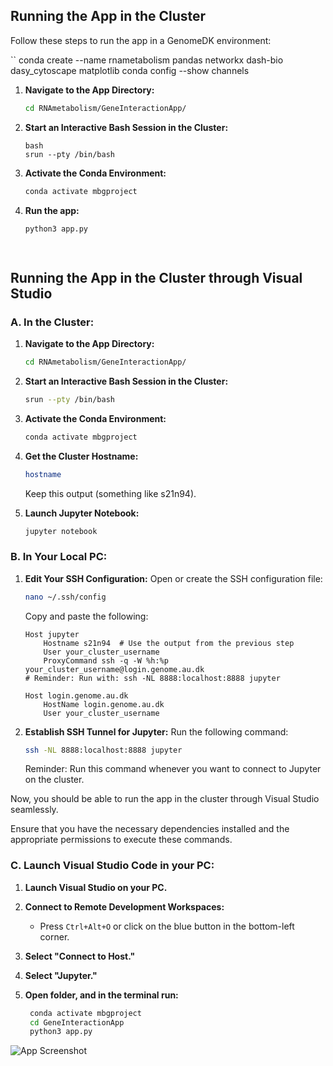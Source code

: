 
## Running the App in the Cluster

Follow these steps to run the app in a GenomeDK environment:

``
   conda create --name rnametabolism pandas networkx dash-bio dasy_cytoscape matplotlib
   conda config --show channels

1. **Navigate to the App Directory:**

   ```bash
   cd RNAmetabolism/GeneInteractionApp/

2. **Start an Interactive Bash Session in the Cluster:**

   ```conda create -n rnametabolismg -c kaspermunch slurm-jupyter                                   
   bash
   srun --pty /bin/bash

3. **Activate the Conda Environment:**

   ```bash
   conda activate mbgproject

4. **Run the app:**

   ```bash
   python3 app.py

  

## Running the App in the Cluster through Visual Studio

### A. In the Cluster:

1. **Navigate to the App Directory:**
    ```bash
    cd RNAmetabolism/GeneInteractionApp/
    ```

2. **Start an Interactive Bash Session in the Cluster:**
    ```bash
    srun --pty /bin/bash
    ```

3. **Activate the Conda Environment:**
    ```bash
    conda activate mbgproject
    ```

4. **Get the Cluster Hostname:**
    ```bash
    hostname
    ```
    Keep this output (something like s21n94).

5. **Launch Jupyter Notebook:**
    ```bash
    jupyter notebook
    ```

### B. In Your Local PC:

1. **Edit Your SSH Configuration:**
    Open or create the SSH configuration file:
    ```bash
    nano ~/.ssh/config
    ```
    Copy and paste the following:
    ```ssh
    Host jupyter
        Hostname s21n94  # Use the output from the previous step
        User your_cluster_username
        ProxyCommand ssh -q -W %h:%p your_cluster_username@login.genome.au.dk
    # Reminder: Run with: ssh -NL 8888:localhost:8888 jupyter

    Host login.genome.au.dk
        HostName login.genome.au.dk
        User your_cluster_username
    ```

2. **Establish SSH Tunnel for Jupyter:**
    Run the following command:
    ```bash
    ssh -NL 8888:localhost:8888 jupyter
    ```
    Reminder: Run this command whenever you want to connect to Jupyter on the cluster.

Now, you should be able to run the app in the cluster through Visual Studio seamlessly.

Ensure that you have the necessary dependencies installed and the appropriate permissions to execute these commands.

### C. Launch Visual Studio Code in your PC:

1. **Launch Visual Studio on your PC.**

2. **Connect to Remote Development Workspaces:**
   - Press `Ctrl+Alt+O` or click on the blue button in the bottom-left corner.

3. **Select "Connect to Host."**

4. **Select "Jupyter."**
5. **Open folder, and in the terminal run:**
   ```bash
    conda activate mbgproject
    cd GeneInteractionApp
    python3 app.py
    ```

![App Screenshot](./summaryVC.png)


